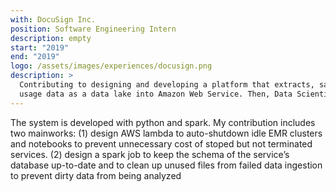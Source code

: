 ```yaml
---
with: DocuSign Inc.
position: Software Engineering Intern
description: empty
start: "2019"
end: "2019"
logo: /assets/images/experiences/docusign.png
description: >
  Contributing to designing and developing a platform that extracts, sanitizes, and stores users'/internal
  usage data as a data lake into Amazon Web Service. Then, Data Scientist can query the data to perform analytics.
---
```

The system is developed with python and spark. My contribution includes two mainworks:
(1) design AWS lambda to auto-shutdown idle EMR clusters and notebooks to prevent unnecessary cost of stoped but not terminated services.
(2) design a spark job to keep the schema of the service’s database up-to-date and to clean up unused files from failed data ingestion to prevent dirty data from being analyzed
